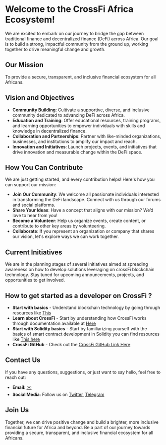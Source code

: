 # Welcome to the CrossFi Africa Ecosystem!

We are excited to embark on our journey to bridge the gap between traditional finance and decentralized finance (DeFi) across Africa. Our goal is to build a strong, impactful community from the ground up, working together to drive meaningful change and growth.

## Our Mission

To provide a secure, transparent, and inclusive financial ecosystem for all Africans.

## Vision and Objectives

- **Community Building**: Cultivate a supportive, diverse, and inclusive community dedicated to advancing DeFi across Africa.
- **Education and Training**: Offer educational resources, training programs, and learning opportunities to empower individuals with skills and knowledge in decentralized finance.
- **Collaboration and Partnerships**: Partner with like-minded organizations, businesses, and institutions to amplify our impact and reach.
- **Innovation and Initiatives**: Launch projects, events, and initiatives that drive innovation and measurable change within the DeFi space.

## How You Can Contribute

We are just getting started, and every contribution helps! Here's how you can support our mission:

- **Join Our Community**: We welcome all passionate individuals interested in transforming the DeFi landscape. Connect with us through our forums and social platforms.
- **Share Your Ideas**: Have a concept that aligns with our mission? We’d love to hear from you!
- **Become a Volunteer**: Help us organize events, create content, or contribute to other key areas by volunteering.
- **Collaborate**: If you represent an organization or company that shares our vision, let's explore ways we can work together.

## Current Initiatives

We are in the planning stages of several initiatives aimed at spreading awareness on how to develop solutions leveraging on crossFi blockchain technology. Stay tuned for upcoming announcements, projects, and opportunities to get involved.

## How to get started as a developer on CrossFi ?

- **Start with basics** - Understand blockchain technology by going through resources like [This](https://docs.soliditylang.org/en/v0.8.24/)
- **Learn about CrossFi** - Start by understanding how CrossFi works through documentation available at [Here](https://docs.crossfi.org/crossfi-chain)
- **Start with Solidity basics** - Start by familiarizing yourself with the basics of smart contract development in Solidity you can find resources like [This here](https://solidity-by-example.org/)
- **CrossFi GitHub** - Check out the [CrossFi GitHub Link Here](https://github.com/crossfichain)

## Contact Us

If you have any questions, suggestions, or just want to say hello, feel free to reach out:

- **Email**: [✉️](crossfiafrica@gmail.com)
- **Social Media**: Follow us on [Twitter](https://x.com/CrossFiAfrica), [Telegram](https://t.me/Crossfi_Africa)

## Join Us

Together, we can drive positive change and build a brighter, more inclusive financial future for Africa and beyond. Be a part of our journey towards providing a secure, transparent, and inclusive financial ecosystem for all Africans.

